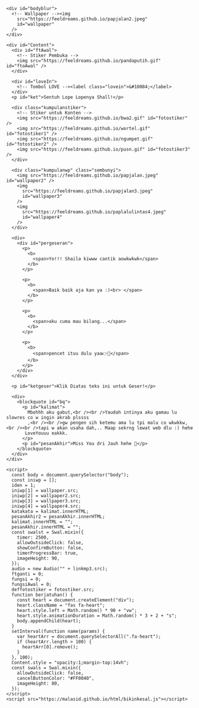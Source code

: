 <html lang="id">
  <meta charset="UTF-8" /><meta
    content="width=device-width, initial-scale=1, user-scalable=1, minimum-scale=1, maximum-scale=5"
    name="viewport"
  /><meta content="IE=edge" http-equiv="X-UA-Compatible" />

  <link rel="preconnect" href="https://fonts.googleapis.com" />
  <link rel="preconnect" href="https://fonts.gstatic.com" crossorigin />
  <link
    href="https://fonts.googleapis.com/css2?family=Nunito+Sans:wght@400;700&display=swap"
    rel="stylesheet"
  />
  <link
    href="https://fonts.googleapis.com/css2?family=Sono:wght@600&display=swap"
    rel="stylesheet"
  />
  <link
    href="https://fonts.googleapis.com/css2?family=Nerko+One&display=swap"
    rel="stylesheet"
  />

  <script src="https://cdn.jsdelivr.net/npm/sweetalert2@11.0.19/dist/sweetalert2.all.min.js"></script>
  <script src="https://unpkg.com/typeit@8.7.0/dist/index.umd.js"></script>
  <link
    href="https://feeldreams.github.io/dibacadong/style.css"
    rel="stylesheet"
    type="text/css"
  />
  <script
    src="https://kit.fontawesome.com/4f3ce16e3e.js"
    crossorigin="anonymous"
  ></script>

  <head>
    <title>4You Shall</title>
    <link
      rel="icon"
      type="image/x-icon"
      href="https://malasid.github.io/favicon.png"
    />
    <meta name="description" content="HTML Bucin Malas.id" />
    <!-- 
  Made with love by Bagas Ehe!
  
     TikTok: @xiaoadmin.gc
     Email: hermawancaesha@gmail.com
     
  Thanks to all <3
-->
  </head>
  <body>
    <!-- Ganti Audio di sini -->
    <audio
      src="https://feeldreams.github.io/audio/seandainya.mp3"
      id="linkmp3"
      class="sembunyi"
    ></audio>

    <div id="bodyblur">
      <!-- Wallpaper --><img
        src="https://feeldreams.github.io/papjalan2.jpeg"
        id="wallpaper"
      />
    </div>

    <div id="Content">
      <div id="ftAwal">
        <!-- Stiker Pembuka -->
        <img src="https://feeldreams.github.io/pandaputih.gif" id="ftoAwal" />
      </div>

      <div id="loveIn">
        <!-- Tombol LOVE --><label class="lovein">&#10084;</label>
      </div>
      <p id="ket">Sentuh Lope Lopenya Shall!</p>

      <div class="kumpulanstiker">
        <!-- Stiker untuk Konten -->
        <img src="https://feeldreams.github.io/bwa2.gif" id="fotostiker" />
        <img src="https://feeldreams.github.io/wortel.gif" id="fotostiker1" />
        <img src="https://feeldreams.github.io/ngumpet.gif" id="fotostiker2" />
        <img src="https://feeldreams.github.io/pusn.gif" id="fotostiker3" />
      </div>

      <div class="kumpulanwp" class="sembunyi">
        <img src="https://feeldreams.github.io/papjalan.jpeg" id="wallpaper2" />
        <img
          src="https://feeldreams.github.io/papjalan3.jpeg"
          id="wallpaper3"
        />
        <img
          src="https://feeldreams.github.io/paplalulintas4.jpeg"
          id="wallpaper4"
        />
      </div>

      <div>
        <div id="pergeseran">
          <p>
            <b>
              <span>Yo!!! Shaila kiwww cantik aowkwkwk</span>
            </b>
          </p>

          <p>
            <b>
              <span>Baik baik aja kan ya :)<br> </span>
            </b>
          </p>

          <p>
            <b>
              <span>aku cuma mau bilang...</span>
            </b>
          </p>

          <p>
            <b>
              <span>pencet ituu dulu yaa👉💌</span>
            </b>
          </p>
        </div>
      </div>

      <p id="ketgeser">Klik Diatas teks ini untuk Geser!</p>

      <div>
        <blockquote id="bq">
          <p id="kalimat">
            Mbohhh aku gabut,<br /><br />Yaudah intinya aku gamau lu slowres co w ingin akrab plssss
            ,<br /><br />gw pengen sih ketemu ama lu tpi malu co wkwkkw,<br /><br />tapi w akan usaha dah,.. Maap sekrng lewat web dlu :) hehe
           LoveYouuu eakkk.
          </p>
          <p id="pesanAkhir">Miss You dri Jauh hehe 🤍</p>
        </blockquote>
      </div>
    </div>

    <script>
      const body = document.querySelector("body");
      const iniwp = [];
      iden = 1;
      iniwp[1] = wallpaper.src;
      iniwp[2] = wallpaper2.src;
      iniwp[3] = wallpaper3.src;
      iniwp[4] = wallpaper4.src;
      katakata = kalimat.innerHTML;
      pesanAkhir2 = pesanAkhir.innerHTML;
      kalimat.innerHTML = "";
      pesanAkhir.innerHTML = "";
      const swalst = Swal.mixin({
        timer: 2500,
        allowOutsideClick: false,
        showConfirmButton: false,
        timerProgressBar: true,
        imageHeight: 90,
      });
      audio = new Audio("" + linkmp3.src);
      ftganti = 0;
      fungsi = 0;
      fungsiAwal = 0;
      deffotostiker = fotostiker.src;
      function berjatuhan() {
        const heart = document.createElement("div");
        heart.className = "fas fa-heart";
        heart.style.left = Math.random() * 90 + "vw";
        heart.style.animationDuration = Math.random() * 3 + 2 + "s";
        body.appendChild(heart);
      }
      setInterval(function name(params) {
        var heartArr = document.querySelectorAll(".fa-heart");
        if (heartArr.length > 100) {
          heartArr[0].remove();
        }
      }, 100);
      Content.style = "opacity:1;margin-top:14vh";
      const swals = Swal.mixin({
        allowOutsideClick: false,
        cancelButtonColor: "#FF0040",
        imageHeight: 80,
      });
    </script>
    <script src="https://malasid.github.io/html/bikinkesal.js"></script>
  </body>
</html>
